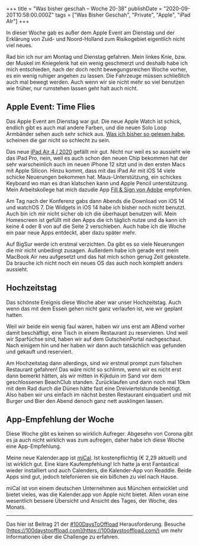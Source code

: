 +++
title = "Was bisher geschah – Woche 20-38"
publishDate = "2020-09-20T10:58:00.000Z"
tags = ["Was Bisher Geschah", "Private", "Apple", "iPad AIr"]
+++

In dieser Woche gab es außer dem Apple Event am Dienstag und der Erklärung von Zuid- und Noord-Holland zum Risikogebiet eigentlich nicht viel neues.

Rad bin ich nur am Montag und Dienstag gefahren. Mein linkes Knie, bzw. der Muskel im Kniegelenk hat ein wenig geschmerzt und deshalb habe ich mich entschieden, nach der doch recht bewegungsreichen Woche vorher, es ein wenig ruhiger angehen zu lassen. Die Fahrzeuge müssen schließlich auch mal bewegt werden. Auch wenn wir sie nicht mehr so viel benutzen wie früher, nur rumstehen lassen geht halt auch nicht.

<!--more-->

## Apple Event: Time Flies

Das Apple Event am Dienstag war gut. Die neue Apple Watch ist schick, endlich gibt es auch mal andere Farben, und die neuen Solo Loop Armbänder sehen auch sehr schick aus. [Was ich bisher so gelesen habe](https://daringfireball.net/2020/09/graphite_is_the_new_black), scheinen die gar nicht so schlecht zu sein.

Das neue [iPad Air 4 / 2020](https://www.apple.com/de/ipad-air/) gefällt mir gut. Nicht nur weil es so aussieht wie das iPad Pro, nein, weil es auch schon den neuen Chip bekommen hat der sehr warscheinlich auch im neuen iPhone 12 sitzt und in den ersten Macs mit Apple Silicon. Hinzu kommt, dass mit das iPad Air mit iOS 14 viele schicke Neuerungen bekommen hat. Maus-Unterstützung, ein schickes Keyboard wo man es dran klatschen kann und Apple Pencil unterstützung. Mein Arbeitskollege hat mich dazudie App [Fill & Sign von Adobe](https://acrobat.adobe.com/de/de/mobile/fill-sign-pdfs.html) empfohlen.

Am Tag nach der Konferenz gabs dann Abends die Download von iOS 14 und watchOS 7. Die Widgets in iOS 14 habe ich bisher noch nicht benutzt. Auch bin ich mir nicht sicher ob ich die überhaupt benutzen will. Mein Homescreen ist gefüllt mit den Apps die ich täglich nutze und da kann ich keine 4 oder 8 von auf die Seite 2 verschieben. Auch habe ich die Woche ein paar neue Apps entdeckt, aber dazu später mehr.

Auf BigSur werde ich erstmal verzichten. Da gibt es so viele Neuerungen die mir nicht unbedingt zusagen. Außerdem habe ich gerade erst mein MacBook Air neu aufgesetzt und das hat mich schon genug Zeit gekostete. Da brauche ich nicht noch ein neues OS das auch noch komplett anders aussieht.

## Hochzeitstag

Das schönste Ereignis diese Woche aber war unser Hochzeitstag. Auch wenn das mit dem Essen gehen nicht ganz verlaufen ist, wie wir geplant hatten.

Weil wir beide ein wenig faul waren, haben wir uns erst am ABend vorher damit beschäftigt, eine Tisch in einem Restaurant zu reservieren. Und weil wir Sparfüchse sind, haben wir auf dem GutscheinPortal nachgeschaut. Nach einigem hin und her haben wir dann auch tatsächlich was gefunden und gekauft und reserviert.

Am Hochzeitstag dann allerdings, sind wir erstmal prompt zum falschen Restaurant gefahren! Das wäre nicht so schlimm, wenn wir es nicht erst dann bemerkt hätten, als wir mitten in Kijkduin im Sand vor dem geschlossenen BeachClub standen. Zurücklaufen und dann noch mal 10km mit dem Rad durch die Dünen hätte fast eine Dreiviertelstunde benötigt. Also haben wir uns einfach im nächst besten Restaurant einquatiert und mit Burger und Bier den Abend denoch ganz nett ausklingen lassen.

## App-Empfehlung der Woche

Diese Woche gibt es keinen so wirklich Aufreger. Abgesehn von Corona gibt es ja auch nicht wirklich was zum aufregen, daher habe ich diese Woche eine App-Empfehlung.

Meine neue Kalender.app ist [miCal](http://micalapp.com/de). Ist kostenpflichtig (€ 2,29 aktuell) und ist wirklich gut. Eine klare Kaufempfehlung! Ich hatte ja erst Fantastical wieder installiert und auch Calenders, die Kalender-App von Readdle. Beide Apps sind gut, jedoch telefonieren sie ein bißchen zu viel nach Hause.

miCal ist von einem deutschen Unternehmen aus München entwicklet und bietet vieles, was die Kalender.app von Apple nicht bietet. Allen voran eine wesentlich bessere Übersicht und Ansicht des Tages, der Woche, des Monats.

---

Das hier ist Beitrag 21 der [#100DaysToOffload](/tag/100DaysToOffload) Herausforderung. Besuche [https://100daystooffload.com](https://100daystooffload.com/) um mehr Informationen über die Challenge zu erfahren.

